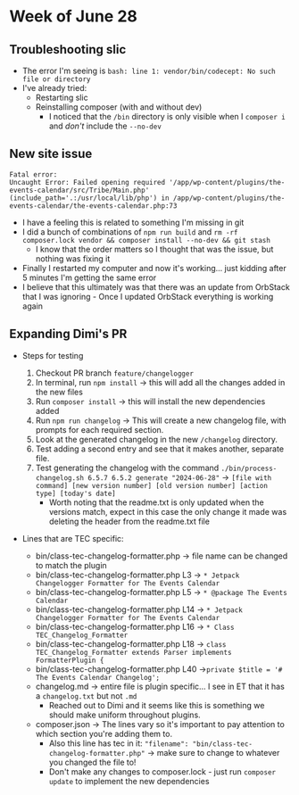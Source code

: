 # Week of June 28

## Troubleshooting slic

- The error I'm seeing is `bash: line 1: vendor/bin/codecept: No such file or directory`
- I've already tried:
    - Restarting slic
    - Reinstalling composer (with and without dev)
        - I noticed that the `/bin` directory is only visible when I `composer i` and _don't_ include the `--no-dev`

## New site issue

```
Fatal error:  
Uncaught Error: Failed opening required '/app/wp-content/plugins/the-events-calendar/src/Tribe/Main.php' 
(include_path='.:/usr/local/lib/php') in /app/wp-content/plugins/the-events-calendar/the-events-calendar.php:73
```

- I have a feeling this is related to something I'm missing in git
- I did a bunch of combinations of `npm run build`
  and `rm -rf composer.lock vendor && composer install --no-dev && git stash`
    - I know that the order matters so I thought that was the issue, but nothing was fixing it
- Finally I restarted my computer and now it's working... just kidding after 5 minutes I'm getting the same error
- I believe that this ultimately was that there was an update from OrbStack that I was ignoring - Once I updated
  OrbStack everything is working again

## Expanding Dimi's PR

- Steps for testing
    1. Checkout PR branch `feature/changelogger`
    2. In terminal, run `npm install` -> this will add all the changes added in the new files
    3. Run `composer install` -> this will install the new dependencies added 
    4. Run `npm run changelog` -> This will create a new changelog file, with prompts for each required section.
    5. Look at the generated changelog in the new `/changelog` directory.
    6. Test adding a second entry and see that it makes another, separate file.
    7. Test generating the changelog with the
       command `./bin/process-changelog.sh 6.5.7 6.5.2 generate "2024-06-28"` -> `[file with command] [new version number] [old version number] [action type] [today's date]`
        - Worth noting that the readme.txt is only updated when the versions match, expect in this case the only change
          it made was deleting the header from the readme.txt file

- Lines that are TEC specific:
    - bin/class-tec-changelog-formatter.php -> file name can be changed to match the plugin
    - bin/class-tec-changelog-formatter.php L3 -> `* Jetpack Changelogger Formatter for The Events Calendar`
    - bin/class-tec-changelog-formatter.php L5 -> `* @package The Events Calendar`
    - bin/class-tec-changelog-formatter.php L14 -> `* Jetpack Changelogger Formatter for The Events Calendar`
    - bin/class-tec-changelog-formatter.php L16 -> `* Class TEC_Changelog_Formatter`
    - bin/class-tec-changelog-formatter.php L18 -> `class TEC_Changelog_Formatter extends Parser implements FormatterPlugin {`
    - bin/class-tec-changelog-formatter.php L40 ->`private $title = '# The Events Calendar Changelog';`
    - changelog.md -> entire file is plugin specific... I see in ET that it has a `changelog.txt` but not `.md` 
      - Reached out to Dimi and it seems like this is something we should make uniform throughout plugins.
    - composer.json -> The lines vary so it's important to pay attention to which section you're adding them to. 
      - Also this line has tec in it: `"filename": "bin/class-tec-changelog-formatter.php"` -> make sure to change to whatever you changed the file to! 
      - Don't make any changes to composer.lock - just run `composer update` to implement the new dependencies 